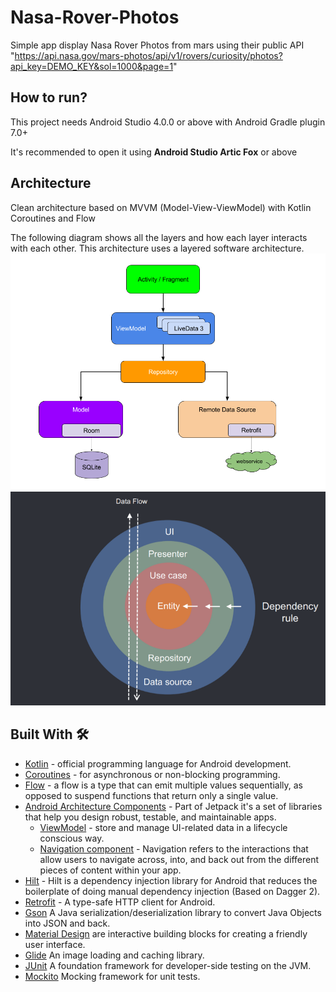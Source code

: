 # Nasa-Rover-Photos

Simple app display Nasa Rover Photos from mars using their public API "https://api.nasa.gov/mars-photos/api/v1/rovers/curiosity/photos?api_key=DEMO_KEY&sol=1000&page=1"

## How to run?

This project needs Android Studio 4.0.0 or above with Android Gradle plugin 7.0+

It's recommended to open it using <B>Android Studio Artic Fox</B> or above

## Architecture

Clean architecture based on MVVM (Model-View-ViewModel) with Kotlin Coroutines and Flow

The following diagram shows all the layers and how each layer interacts with each other.
This architecture uses a layered software architecture.
![MVVM](https://github.com/melkopisi/Librarian/blob/master/doc/mvvm_architecture.png)
![Clean Architecture](https://github.com/melkopisi/Librarian/blob/master/doc/clean_architecture.png)

## Built With 🛠

* [Kotlin](https://kotlinlang.org/) - official programming language for Android development.
* [Coroutines](https://developer.android.com/kotlin/coroutines) - for asynchronous or
  non-blocking programming.
* [Flow](https://developer.android.com/kotlin/flow) - a flow is a type that can emit multiple values sequentially, as opposed to suspend functions that return only a single value.
* [Android Architecture Components](https://developer.android.com/jetpack/guide) - Part of Jetpack it's a set of libraries that help you design robust, testable, and maintainable apps.
    - [ViewModel](https://developer.android.com/topic/libraries/architecture/viewmodel) - store and manage UI-related data in a lifecycle conscious way.
    - [Navigation component](https://developer.android.com/guide/navigation) - Navigation refers to the interactions that allow users to navigate across, into, and back out from the different pieces of content within your app.
* [Hilt](https://developer.android.com/training/dependency-injection/hilt-android) - Hilt is a dependency injection library for Android that reduces the boilerplate of doing manual dependency injection (Based on Dagger 2).
* [Retrofit](https://square.github.io/retrofit/) - A type-safe HTTP client for Android.
* [Gson](https://github.com/google/gson) A Java serialization/deserialization library to convert Java Objects into JSON and back.
* [Material Design](https://material.io/design/guidelines-overview) are interactive building blocks for creating a friendly user interface.
* [Glide](https://github.com/bumptech/glide) An image loading and caching library.
* [JUnit](https://junit.org/junit5/) A foundation framework for developer-side testing on the JVM.
* [Mockito](https://github.com/mockito/mockito) Mocking framework for unit tests.
